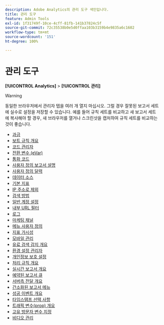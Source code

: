 ```yaml
---
description: Adobe Analytics의 관리 도구 색인입니다.
title: 관리 도구
feature: Admin Tools
exl-id: 1f31749f-10ce-4cff-81fb-141b37824c5f
source-git-commit: 72c35538b0e5d0ffaa103b3159b4e9835a6c1602
workflow-type: tm+mt
source-wordcount: '151'
ht-degree: 100%

---
```


# 관리 도구

**[!UICONTROL Analytics]** > **[!UICONTROL 관리]**

>[!WARNING]
>
>동일한 브라우저에서 관리자 탭을 여러 개 열지 마십시오. 그럴 경우 잘못된 보고서 세트에 실수로 설정을 저장할 수 있습니다. 예를 들어 규칙 세트를 비교하고 새 보고서 세트에 복사해야 할 경우, 새 브라우저를 열거나 스크린샷을 캡처하여 규칙 세트를 비교하는 것이 좋습니다.

+ [과금](billing-admin.md)
+ [보트 규칙 개요](bot-removal/bot-rules.md)
+ [코드 관리자](code-manager-admin.md)
+ [전환 변수 (eVar)](conversion-var-admin/conversion-var-admin.md)
+ [통화 코드](currency.md)
+ [사용자 정의 보고서 설명](custom-desc-admin.md)
+ [사용자 정의 달력](custom-calendar.md)
+ [데이터 소스](data-sources.md)
+ [기본 지표](default-metrics.md)
+ [IP 주소로 제외](exclude-ip.md)
+ [검색 방법](finding-methods.md)
+ [일반 계정 설정](general-acct-settings-admin.md)
+ [내부 URL 필터](internal-url-filter-admin.md)
+ [로그](logs.md)
+ [마케팅 채널](marketing-channels-admin.md)
+ [메뉴 사용자 정의](customize-menus.md)
+ [지표 가시성](metric-visibility.md)
+ [모바일 관리](mobile-management.md)
+ [유료 검색 감지 개요](paid-search-detection/paid-search-detection.md)
+ [환경 설정 관리자](preferences-manager.md)
+ [개인정보 보호 설정](privacy-settings.md)
+ [처리 규칙 개요](c-processing-rules/processing-rules.md)
+ [실시간 보고서 개요](realtime/realtime.md)
+ [예약된 보고서 큐](scheduled-reports-admin.md)
+ [서버측 전달 개요](c-server-side-forwarding/ssf.md)
+ [간소화된 보고서 메뉴](t-simplified-menu.md)
+ [성공 이벤트 개요](c-success-events/success-event.md)
+ [타임스탬프 선택 사항](timestamp-optional.md)
+ [트래픽 변수(prop) 개요](c-traffic-variables/traffic-var.md)
+ [고유 방문자 변수 지정](unique-visitor-variable-admin/t-unique-visitor-variable.md)
+ [비디오 관리](video-management.md)
